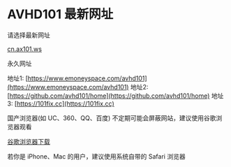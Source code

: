 # AVHD101 最新网址
请选择最新网址

[cn.ax101.ws](https://cn.as98.ws)


永久网址

地址1: [https://www.emoneyspace.com/avhd101](https://www.emoneyspace.com/avhd101)
地址2: [https://github.com/avhd101/home](https://github.com/avhd101/home)
地址3: [https://101fix.cc](https://101fix.cc)

国产浏览器(如 UC、360、QQ、百度) 不定期可能会屏蔽网站，建议使用谷歌浏览器观看 

[谷歌浏览器下载](https://www.google.cn/chrome "谷歌浏览器")

若你是 iPhone、Mac 的用户，建议使用系统自带的 Safari 浏览器
